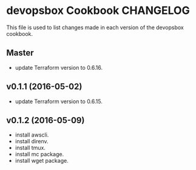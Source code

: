 # devopsbox Cookbook CHANGELOG

This file is used to list changes made in each version of the devopsbox cookbook.

## Master

 * update Terraform version to 0.6.16.

## v0.1.1 (2016-05-02)

 * update Terraform version to 0.6.15.

## v0.1.2 (2016-05-09)

 * install awscli.
 * install direnv.
 * install tmux.
 * install mc package.
 * install wget package.
